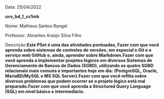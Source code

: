 Data: 25/04/2022

**uvv_bd_1_cc1mb**

Nome: Matheus Santos Rangel

Professor: Abrantes Araújo Silva Filho

Descrição:**Este PSet é uma das atividades pontuadas, Fazer com que você aprenda sobre sistemas de controles de versões, em especial 
o Git e o serviço web GitHub e, ainda, aprender sobre Markdown.Fazer com que você aprenda a implementar projetos lógicos em diversos Sistemas
de Gerenciamento de Bancos de Dados (SGBD), utilizando os quatro
SGBD relacionais mais comuns e importantes hoje em dia: (PostgreSQL,
Oracle, MariaBD/MySQL e MS SQL Server).Fazer com que você reflita sobre diversos problemas que podem ocorrer se o
projeto lógico está mal preparado.Fazer com que você aprenda a Structured Query Language (SQL) em nível
básico e intermediário.** 
